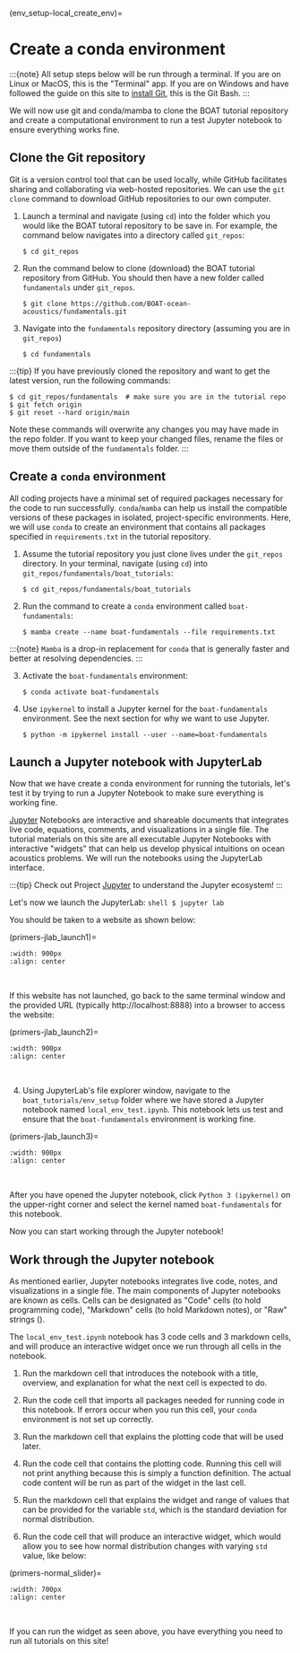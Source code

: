 (env_setup-local_create_env)=
# Create a conda environment

:::{note}
All setup steps below will be run through a terminal. If you are on Linux or MacOS, this is the "Terminal" app. If you are on Windows and have followed the guide on this site to [install Git](env_setup-local_git), this is the Git Bash.
:::

We will now use git and conda/mamba to clone the BOAT tutorial repository and create a computational environment to run a test Jupyter notebook to ensure everything works fine.


## Clone the Git repository

Git is a version control tool that can be used locally, while GitHub facilitates sharing and collaborating via web-hosted repositories. We can use the `git clone` command to download GitHub repositories to our own computer.

1) Launch a terminal and navigate (using `cd`) into the folder which you would like the BOAT tutoral repository to be save in. For example, the command below navigates into a directory called `git_repos`:
    ```shell
    $ cd git_repos
    ```

2) Run the command below to clone (download) the BOAT tutorial repository from GitHub. You should then have a new folder called `fundamentals` under `git_repos`.
    ```shell
    $ git clone https://github.com/BOAT-ocean-acoustics/fundamentals.git
    ```

3) Navigate into the `fundamentals` repository directory (assuming you are in `git_repos`)
    ```shell
    $ cd fundamentals
    ```

:::{tip}
If you have previously cloned the repository and want to get the latest version, run the following commands:
```shell
$ cd git_repos/fundamentals  # make sure you are in the tutorial repo
$ git fetch origin
$ git reset --hard origin/main
```
Note these commands will overwrite any changes you may have made in the repo folder. If you want to keep your changed files, rename the files or move them outside of the `fundamentals` folder.
:::



## Create a `conda` environment

All coding projects have a minimal set of required packages necessary for the code to run successfully. `conda`/`mamba` can help us install the compatible versions of these packages in isolated, project-specific environments. Here, we will use `conda` to create an environment that contains all packages specified in `requirements.txt` in the tutorial repository.

1) Assume the tutorial repository you just clone lives under the `git_repos` directory. In your terminal, navigate (using `cd`) into `git_repos/fundamentals/boat_tutorials`:
    ```shell
    $ cd git_repos/fundamentals/boat_tutorials
    ```

2) Run the command to create a `conda` environment called `boat-fundamentals`:
    ```shell
    $ mamba create --name boat-fundamentals --file requirements.txt
    ```

:::{note}
`Mamba` is a drop-in replacement for `conda` that is generally faster and better at resolving dependencies.
:::

3) Activate the `boat-fundamentals` environment:
    ```shell
    $ conda activate boat-fundamentals
    ```

4) Use `ipykernel` to install a Jupyter kernel for the `boat-fundamentals` environment. See the next section for why we want to use Jupyter.
    ```shell
    $ python -m ipykernel install --user --name=boat-fundamentals
    ```


## Launch a Jupyter notebook with JupyterLab

Now that we have create a conda environment for running the tutorials, let's test it by trying to run a Jupyter Notebook to make sure everything is working fine.

[Jupyter](https://jupyter.org/) Notebooks are interactive and shareable documents that integrates live code, equations, comments, and visualizations in a single file. The tutorial materials on this site are all executable Jupyter Notebooks with interactive "widgets" that can help us develop physical intuitions on ocean acoustics problems. We will run the notebooks using the JupyterLab interface.

:::{tip}
Check out Project [Jupyter](https://jupyter.org/) to understand the Jupyter ecosystem!
:::

Let's now we launch the JupyterLab:
    ```shell
    $ jupyter lab
    ```

You should be taken to a website as shown below:

(primers-jlab_launch1)=
```{image} ../images/primers/jlab_launch1.png
:width: 900px
:align: center
```
<br>

If this website has not launched, go back to the same terminal window and the provided URL (typically http://localhost:8888) into a browser to access the website:

(primers-jlab_launch2)=
```{image} ../images/primers/jlab_launch2.png
:width: 900px
:align: center
```
<br>

4) Using JupyterLab's file explorer window, navigate to the `boat_tutorials/env_setup` folder where we have stored a Jupyter notebook named `local_env_test.ipynb`. This notebook lets us test and ensure that the `boat-fundamentals` environment is working fine.

(primers-jlab_launch3)=
```{image} ../images/primers/jlab_launch3.png
:width: 900px
:align: center
```
<br>

After you have opened the Jupyter notebook, click `Python 3 (ipykernel)` on the upper-right corner and select the kernel named `boat-fundamentals` for this notebook.

Now you can start working through the Jupyter notebook!



## Work through the Jupyter notebook

As mentioned earlier, Jupyter notebooks integrates live code, notes, and visualizations in a single file. The main components of Jupyter notebooks are known as cells. Cells can be designated as "Code" cells (to hold programming code), "Markdown" cells (to hold Markdown notes), or "Raw" strings ().

The `local_env_test.ipynb` notebook has 3 code cells and 3 markdown cells, and will produce an interactive widget once we run through all cells in the notebook. 

1) Run the markdown cell that introduces the notebook with a title, overview, and explanation for what the next cell is expected to do.

2) Run the code cell that imports all packages needed for running code in this notebook. If errors occur when you run this cell, your `conda` environment is not set up correctly.

3) Run the markdown cell that explains the plotting code that will be used later.

4) Run the code cell that contains the plotting code. Running this cell will not print anything because this is simply a function definition. The actual code content will be run as part of the widget in the last cell.

5) Run the markdown cell that explains the widget and range of values that can be provided for the variable `std`, which is the standard deviation for normal distribution.

6) Run the code cell that will produce an interactive widget, which would allow you to see how normal distribution changes with varying `std` value, like below:

(primers-normal_slider)=
```{image} ../images/primers/normal_slider.gif
:width: 700px
:align: center
```
<br>

If you can run the widget as seen above, you have everything you need to run all tutorials on this site!
